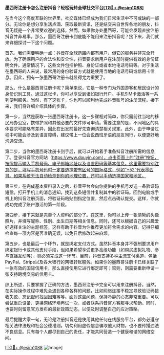 **墨西哥注册卡怎么注册抖音？轻松玩转全球社交平台[[TG💪+ @esim1088](https://t.me/s/esim1088)]**

在当今这个高度互联的世界里，社交媒体已经成为我们日常生活中不可或缺的一部分。无论你是想分享生活点滴、获取最新资讯，还是结交来自世界各地的朋友，抖音无疑是一个非常受欢迎的选择。然而，如果你身处墨西哥，可能会发现直接注册抖音并非易事。那么，墨西哥注册卡到底能不能用来注册抖音呢？接下来，我们就来详细探讨一下这个问题。

首先，我们需要明确一点：抖音在全球范围内都有用户，但它的服务并非完全开放。为了确保用户的合法性和安全性，抖音要求新用户在注册时提供有效的身份证明文件。通常情况下，这些文件包括护照、身份证或者本地电话号码等。对于生活在墨西哥的人来说，最常用的身份验证方式就是使用当地的电话号码或信用卡信息。因此，拥有一张墨西哥注册卡就显得尤为重要了。

那么，什么是墨西哥注册卡呢？简单来说，它是一种专门为外国游客和居民设计的身份识别工具。通过这张卡，你可以享受到诸如银行开户、手机SIM卡激活等一系列便利服务。当然，有了这张卡，你也可以顺利地完成抖音账号的注册流程。接下来，我们将详细介绍具体的步骤。

第一步，当然是获取一张墨西哥注册卡。这一步骤相对简单，你只需前往当地的移民局办公室，携带护照和其他必要的文件即可申请。需要注意的是，不同地区的具体要求可能略有差异，因此在出发前最好先查询清楚相关规定。此外，由于申请过程中可能会涉及到语言障碍，建议带上一位会说西班牙语的朋友同行，以便更好地沟通交流。

第二步，当你的墨西哥注册卡到手后，就可以开始着手准备抖音注册所需的信息了。登录抖音官方网站（https://www.douyin.com），点击页面上的“注册”按钮，按照提示输入手机号码、电子邮箱地址以及设置密码等基本信息。这里需要特别注意的是，填写手机号码时一定要选择带有区号的国际格式，例如“+52”代表墨西哥。如果系统无法自动检测到你的地理位置，还可以手动选择国家和地区。

第三步，在完成基本资料录入之后，抖音平台会向你提供的手机号发送一条验证码短信。打开手机上的消息通知，找到这条短信并复制其中的验证码。回到电脑或手机上的抖音注册页面，将验证码粘贴到指定位置，然后点击确认提交。这样，你就成功完成了账户激活的第一阶段。

第四步，接下来就是完善个人资料的部分了。在这里，你可以上传一张清晰的头像照片，并填写昵称、性别、出生日期等相关信息。同时，还可以根据自己的兴趣爱好选择关注的主题标签，这样有助于抖音为你推荐更加符合需求的内容。记得仔细检查每一项内容是否准确无误，以免日后修改起来麻烦。

第五步，也是最后一个环节，就是绑定支付方式。虽然抖音本身并不强制要求用户绑定银行卡或其他支付手段，但如果希望享受更多高级功能（如购买虚拟礼物、参与直播互动等），则必须完成这一环节。目前，抖音支持多种主流支付渠道，包括PayPal、Stripe以及各大银行的网银转账服务。如果你的墨西哥注册卡已经关联了一张有效的国际信用卡，那么直接使用它进行绑定即可；否则，则需要重新申请一张支持跨境交易的信用卡。

综上所述，只要掌握了正确的方法，墨西哥注册卡完全可以用来注册抖音。当然，在实际操作过程中难免会遇到各种各样的问题，比如网络连接不稳定导致验证码接收失败、忘记密码找回困难等等。面对这些问题，保持冷静的心态非常重要。可以尝试重启设备、更换网络环境再试一次，或者联系抖音官方客服寻求帮助。同时，也要时刻留意官方发布的最新政策动态，以便及时调整自己的应对策略。

最后提醒大家一句，无论是注册抖音还是使用其他任何在线服务平台，都务必遵守相关法律法规和社会公德准则。切勿利用虚假信息骗取他人财物，也不要传播违法不良信息。只有每个人都尽到自己的责任，才能共同营造一个健康和谐的网络空间。

[[TG💪+ @esim1088](https://t.me/s/esim1088) ![Image](https://i.postimg.cc/4NQfJmqS/Snipaste-2025-05-13-00-14-12.png)]